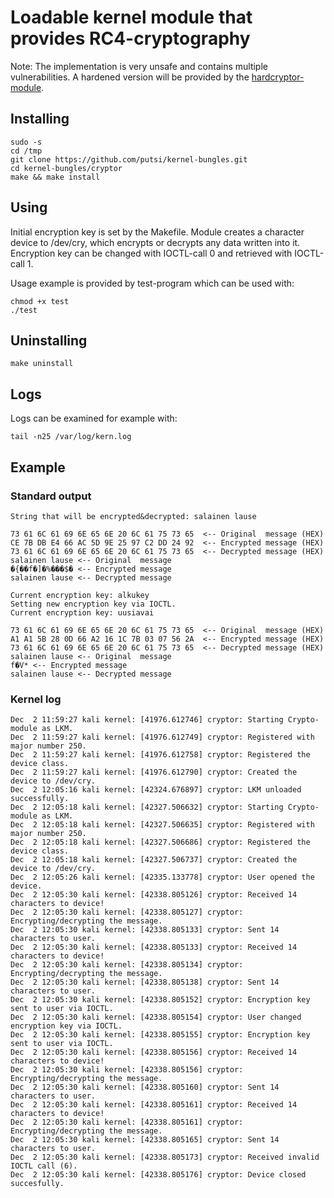 # Loadable kernel module that provides RC4-cryptography

Note: The implementation is very unsafe and contains multiple vulnerabilities.  A hardened version will be provided by the [hardcryptor-module](https://github.com/putsi/kernel-bungles/tree/master/hardcryptor).

## Installing
```
sudo -s
cd /tmp
git clone https://github.com/putsi/kernel-bungles.git
cd kernel-bungles/cryptor
make && make install
```

## Using
Initial encryption key is set by the Makefile.
Module creates a character device to /dev/cry, which encrypts or decrypts any data written into it.
Encryption key can be changed with IOCTL-call 0 and retrieved with IOCTL-call 1.

Usage example is provided by test-program which can be used with:
```
chmod +x test
./test
```

## Uninstalling
```
make uninstall
```

## Logs
Logs can be examined for example with:
```
tail -n25 /var/log/kern.log
```

## Example
### Standard output
```
String that will be encrypted&decrypted: salainen lause

73 61 6C 61 69 6E 65 6E 20 6C 61 75 73 65  <-- Original  message (HEX)
CE 7B DB E4 66 AC 5D 9E 25 97 C2 DD 24 92  <-- Encrypted message (HEX)
73 61 6C 61 69 6E 65 6E 20 6C 61 75 73 65  <-- Decrypted message (HEX)
salainen lause <-- Original  message
�{��f�]�%���$� <-- Encrypted message
salainen lause <-- Decrypted message

Current encryption key: alkukey
Setting new encryption key via IOCTL.
Current encryption key: uusiavai

73 61 6C 61 69 6E 65 6E 20 6C 61 75 73 65  <-- Original  message (HEX)
A1 A1 5B 28 0D 66 A2 16 1C 7B 03 07 56 2A  <-- Encrypted message (HEX)
73 61 6C 61 69 6E 65 6E 20 6C 61 75 73 65  <-- Decrypted message (HEX)
salainen lause <-- Original  message
f�V* <-- Encrypted message
salainen lause <-- Decrypted message
```
### Kernel log
```
Dec  2 11:59:27 kali kernel: [41976.612746] cryptor: Starting Crypto-module as LKM.
Dec  2 11:59:27 kali kernel: [41976.612749] cryptor: Registered with major number 250.
Dec  2 11:59:27 kali kernel: [41976.612758] cryptor: Registered the device class.
Dec  2 11:59:27 kali kernel: [41976.612790] cryptor: Created the device to /dev/cry.
Dec  2 12:05:16 kali kernel: [42324.676897] cryptor: LKM unloaded successfully.
Dec  2 12:05:18 kali kernel: [42327.506632] cryptor: Starting Crypto-module as LKM.
Dec  2 12:05:18 kali kernel: [42327.506635] cryptor: Registered with major number 250.
Dec  2 12:05:18 kali kernel: [42327.506686] cryptor: Registered the device class.
Dec  2 12:05:18 kali kernel: [42327.506737] cryptor: Created the device to /dev/cry.
Dec  2 12:05:26 kali kernel: [42335.133778] cryptor: User opened the device.
Dec  2 12:05:30 kali kernel: [42338.805126] cryptor: Received 14 characters to device!
Dec  2 12:05:30 kali kernel: [42338.805127] cryptor: Encrypting/decrypting the message.
Dec  2 12:05:30 kali kernel: [42338.805133] cryptor: Sent 14 characters to user.
Dec  2 12:05:30 kali kernel: [42338.805133] cryptor: Received 14 characters to device!
Dec  2 12:05:30 kali kernel: [42338.805134] cryptor: Encrypting/decrypting the message.
Dec  2 12:05:30 kali kernel: [42338.805138] cryptor: Sent 14 characters to user.
Dec  2 12:05:30 kali kernel: [42338.805152] cryptor: Encryption key sent to user via IOCTL.
Dec  2 12:05:30 kali kernel: [42338.805154] cryptor: User changed encryption key via IOCTL.
Dec  2 12:05:30 kali kernel: [42338.805155] cryptor: Encryption key sent to user via IOCTL.
Dec  2 12:05:30 kali kernel: [42338.805156] cryptor: Received 14 characters to device!
Dec  2 12:05:30 kali kernel: [42338.805156] cryptor: Encrypting/decrypting the message.
Dec  2 12:05:30 kali kernel: [42338.805160] cryptor: Sent 14 characters to user.
Dec  2 12:05:30 kali kernel: [42338.805161] cryptor: Received 14 characters to device!
Dec  2 12:05:30 kali kernel: [42338.805161] cryptor: Encrypting/decrypting the message.
Dec  2 12:05:30 kali kernel: [42338.805165] cryptor: Sent 14 characters to user.
Dec  2 12:05:30 kali kernel: [42338.805173] cryptor: Received invalid IOCTL call (6).
Dec  2 12:05:30 kali kernel: [42338.805176] cryptor: Device closed succesfully.
```
